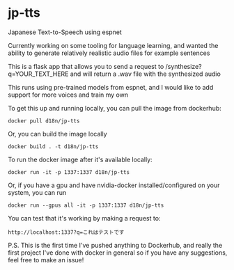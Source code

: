 # jp-tts
Japanese Text-to-Speech using espnet

Currently working on some tooling for language learning, and wanted the ability to generate relatively realistic audio files for example sentences

This is a flask app that allows you to send a request to /synthesize?q=YOUR_TEXT_HERE and will return a .wav file with the synthesized audio

This runs using pre-trained models from espnet, and I would like to add support for more voices and train my own

To get this up and running locally, you can pull the image from dockerhub:

`docker pull d18n/jp-tts`

Or, you can build the image locally

`docker build . -t d18n/jp-tts`

To run the docker image after it's available locally:

`docker run -it -p 1337:1337 d18n/jp-tts`

Or, if you have a gpu and have nvidia-docker installed/configured on your system, you can run

`docker run --gpus all -it -p 1337:1337 d18n/jp-tts`

You can test that it's working by making a request to:

`http://localhost:1337?q=これはテストです`

P.S. This is the first time I've pushed anything to Dockerhub, and really the first project I've done with docker in general 
so if you have any suggestions, feel free to make an issue!

